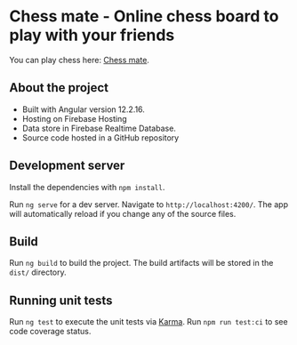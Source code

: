 # Chess mate - Online chess board to play with your friends

You can play chess here: [Chess mate](https://chess-mate-ca001.web.app).

## About the project

- Built with Angular version 12.2.16.
- Hosting on Firebase Hosting
- Data store in Firebase Realtime Database.
- Source code hosted in a GitHub repository

## Development server

Install the dependencies with `npm install`.

Run `ng serve` for a dev server. Navigate to `http://localhost:4200/`. The app will automatically reload if you change any of the source files.

## Build

Run `ng build` to build the project. The build artifacts will be stored in the `dist/` directory.

## Running unit tests

Run `ng test` to execute the unit tests via [Karma](https://karma-runner.github.io).
Run `npm run test:ci` to see code coverage status.

